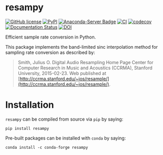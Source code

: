 # resampy
[![GitHub license](https://img.shields.io/badge/license-ISC-blue.svg)](https://raw.githubusercontent.com/bmcfee/resampy/master/LICENSE)
[![PyPI](https://img.shields.io/pypi/v/resampy.svg)](https://pypi.python.org/pypi/resampy)
[![Anaconda-Server Badge](https://anaconda.org/conda-forge/resampy/badges/version.svg)](https://anaconda.org/conda-forge/resampy)
[![CI](https://github.com/bmcfee/resampy/actions/workflows/ci.yml/badge.svg)](https://github.com/bmcfee/resampy/actions/workflows/ci.yml)
[![codecov](https://codecov.io/gh/bmcfee/resampy/branch/main/graph/badge.svg?token=o6a0xO89rz)](https://codecov.io/gh/bmcfee/resampy)
[![Documentation Status](https://readthedocs.org/projects/resampy/badge/?version=stable)](https://resampy.readthedocs.io/en/stable/?badge=stable)
[![DOI](https://zenodo.org/badge/DOI/10.5281/zenodo.596633.svg)](https://doi.org/10.5281/zenodo.596633)

Efficient sample rate conversion in Python.

This package implements the band-limited sinc interpolation method for sampling rate conversion as described by:
> Smith, Julius O. Digital Audio Resampling Home Page
> Center for Computer Research in Music and Acoustics (CCRMA), 
> Stanford University, 2015-02-23.
> Web published at [http://ccrma.stanford.edu/~jos/resample/](http://ccrma.stanford.edu/~jos/resample/).


# Installation

`resampy` can be compiled from source via `pip` by saying:
```
pip install resampy
```

Pre-built packages can be installed with `conda` by saying:
```
conda install -c conda-forge resampy
```
